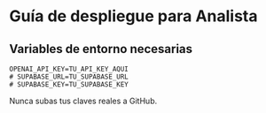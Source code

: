 # Guía de despliegue para Analista

## Variables de entorno necesarias

```env
OPENAI_API_KEY=TU_API_KEY_AQUI
# SUPABASE_URL=TU_SUPABASE_URL
# SUPABASE_KEY=TU_SUPABASE_KEY
```

Nunca subas tus claves reales a GitHub.
